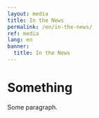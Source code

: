 ```yaml
---
layout: media
title: In the News
permalink: /en/in-the-news/
ref: media
lang: en
banner:
  title: In the News
---
```


# Something

Some paragraph.
